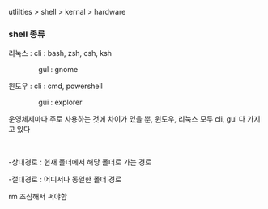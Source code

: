 utlilties > shell > kernal > hardware

### shell 종류

리눅스 : cli : bash, zsh, csh, ksh

               gul :  gnome

윈도우 : cli : cmd, powershell

               gui : explorer

운영체제마다 주로 사용하는 것에 차이가 있을 뿐, 윈도우, 리눅스 모두 cli, gui 다 가지고 있다

    

-상대경로 : 현재 폴더에서 해당 폴더로 가는 경로

-절대경로 : 어디서나 동일한 폴더 경로

rm 조심해서 써야함
